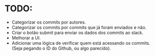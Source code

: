 # TODO:
- Categorizar os commits por autores.
- Categorizar os commits por commits que já foram enviados e não.
- Criar o botão submit para enviar os dados dos commits ao slack.
- Melhorar a UI.
- Adicionar uma lógica de verificar quem está acessando os commits. (Seja pegando o ID do Github, ou algo parecido).